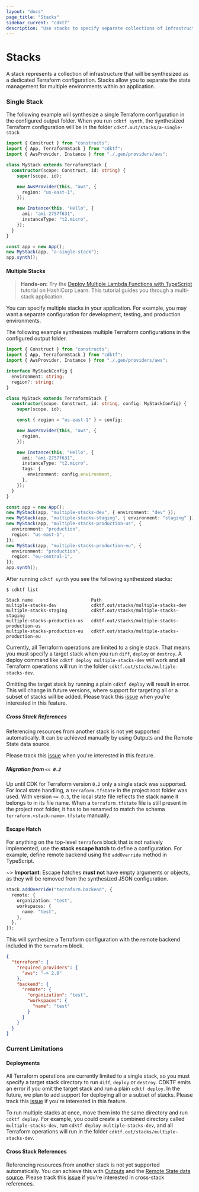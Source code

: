```yaml
---
layout: "docs"
page_title: "Stacks"
sidebar_current: "cdktf"
description: "Use stacks to specify separate collections of infrastructure for different environments, like test and production."
---
```


# Stacks

A stack represents a collection of infrastructure that will be synthesized as a dedicated Terraform configuration. Stacks allow you to separate the state management for multiple environments within an application.

### Single Stack

The following example will synthesize a single Terraform configuration in the configured output folder. When you run `cdktf synth`, the synthesized Terraform configuration will be in the folder `cdktf.out/stacks/a-single-stack`

```typescript
import { Construct } from "constructs";
import { App, TerraformStack } from "cdktf";
import { AwsProvider, Instance } from "./.gen/providers/aws";

class MyStack extends TerraformStack {
  constructor(scope: Construct, id: string) {
    super(scope, id);

    new AwsProvider(this, "aws", {
      region: "us-east-1",
    });

    new Instance(this, "Hello", {
      ami: "ami-2757f631",
      instanceType: "t2.micro",
    });
  }
}

const app = new App();
new MyStack(app, "a-single-stack");
app.synth();
```

#### Multiple Stacks

> **Hands-on:** Try the [Deploy Multiple Lambda Functions with TypeScript](https://learn.hashicorp.com/tutorials/terraform/cdktf-assets-stacks-lambda?in=terraform/cdktf) tutorial on HashiCorp Learn. This tutorial guides you through a multi-stack application.

You can specify multiple stacks in your application. For example, you may want a separate configuration for development, testing, and production environments.

The following example synthesizes multiple Terraform configurations in the configured output folder.

```typescript
import { Construct } from "constructs";
import { App, TerraformStack } from "cdktf";
import { AwsProvider, Instance } from "./.gen/providers/aws";

interface MyStackConfig {
  environment: string;
  region?: string;
}

class MyStack extends TerraformStack {
  constructor(scope: Construct, id: string, config: MyStackConfig) {
    super(scope, id);

    const { region = "us-east-1" } = config;

    new AwsProvider(this, "aws", {
      region,
    });

    new Instance(this, "Hello", {
      ami: "ami-2757f631",
      instanceType: "t2.micro",
      tags: {
        environment: config.environment,
      },
    });
  }
}

const app = new App();
new MyStack(app, "multiple-stacks-dev", { environment: "dev" });
new MyStack(app, "multiple-stacks-staging", { environment: "staging" });
new MyStack(app, "multiple-stacks-production-us", {
  environment: "production",
  region: "us-east-1",
});
new MyStack(app, "multiple-stacks-production-eu", {
  environment: "production",
  region: "eu-central-1",
});
app.synth();
```

After running `cdktf synth` you see the following synthesized stacks:

```
$ cdktf list

Stack name                      Path
multiple-stacks-dev             cdktf.out/stacks/multiple-stacks-dev
multiple-stacks-staging         cdktf.out/stacks/multiple-stacks-staging
multiple-stacks-production-us   cdktf.out/stacks/multiple-stacks-production-us
multiple-stacks-production-eu   cdktf.out/stacks/multiple-stacks-production-eu
```

Currently, all Terraform operations are limited to a single stack. That means you must specify a target stack when you run `diff`, `deploy` or `destroy`. A deploy command like `cdktf deploy multiple-stacks-dev` will work and all Terraform operations will run in the folder `cdktf.out/stacks/multiple-stacks-dev`.

Omitting the target stack by running a plain `cdktf deploy` will result in error. This will change in future versions, where support for targeting all or a subset of stacks will be added. Please track this [issue](https://github.com/hashicorp/terraform-cdk/issues/650) when you're interested in this feature.

##### Cross Stack References

Referencing resources from another stack is not yet supported automatically. It can be achieved manually by using Outputs and the Remote State data source.

Please track this [issue](https://github.com/hashicorp/terraform-cdk/issues/651) when you're interested in this feature.

##### Migration from `<= 0.2`

Up until CDK for Terraform version `0.2` only a single stack was supported. For local state handling, a `terraform.tfstate` in the project root folder was used. With version `>= 0.3`, the local state file reflects the stack name it belongs to in its file name. When a `terraform.tfstate` file is still present in the project root folder, it has to be renamed to match the schema `terraform.<stack-name>.tfstate` manually.

#### Escape Hatch

For anything on the top-level `terraform` block that is not natively implemented, use the **stack escape hatch** to define a configuration. For example, define remote backend using the `addOverride` method in TypeScript.

~> **Important**: Escape hatches **must not** have empty arguments or objects, as they will be removed from the synthesized JSON configuration.

```typescript
stack.addOverride("terraform.backend", {
  remote: {
    organization: "test",
    workspaces: {
      name: "test",
    },
  },
});
```

This will synthesize a Terraform configuration with the remote backend included in the `terraform` block.

```json
{
  "terraform": {
    "required_providers": {
      "aws": "~> 2.0"
    },
    "backend": {
      "remote": {
        "organization": "test",
        "workspaces": {
          "name": "test"
        }
      }
    }
  }
}
```

### Current Limitations

#### Deployments

All Terraform operations are currently limited to a single stack, so you must specify a target stack directory to run `diff`, `deploy` or `destroy`. CDKTF emits an error if you omit the target stack and run a plain `cdktf deploy`. In the future, we plan to add support for deploying all or a subset of stacks. Please track this [issue](https://github.com/hashicorp/terraform-cdk/issues/650) if you're interested in this feature.

To run multiple stacks at once, move them into the same directory and run `cdktf deploy`. For example, you could create a combined directory called `multiple-stacks-dev`, run `cdktf deploy multiple-stacks-dev`, and all Terraform operations will run in the folder `cdktf.out/stacks/multiple-stacks-dev`.

#### Cross Stack References

Referencing resources from another stack is not yet supported automatically. You can achieve this with [Outputs](website/docs/cdktf/concepts/variables-and-outputs.html.md) and the [Remote State data source](https://www.terraform.io/docs/language/state/remote-state-data.html). Please track this [issue](https://github.com/hashicorp/terraform-cdk/issues/651) if you're interested in cross-stack references.

